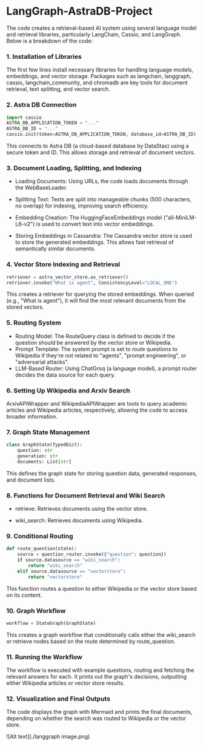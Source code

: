 # LangGraph-AstraDB-Project

The code creates a retrieval-based AI system using several language model and retrieval libraries, particularly LangChain, Cassio, and LangGraph. Below is a breakdown of the code:

### 1. Installation of Libraries

The first few lines install necessary libraries for handling language models, embeddings, and vector storage. Packages such as langchain, langgraph, cassio, langchain_community, and chromadb are key tools for document retrieval, text splitting, and vector search.

### 2. Astra DB Connection

```python
import cassio
ASTRA_DB_APPLICATION_TOKEN = "..."
ASTRA_DB_ID = "..."
cassio.init(token=ASTRA_DB_APPLICATION_TOKEN, database_id=ASTRA_DB_ID)
```

This connects to Astra DB (a cloud-based database by DataStax) using a secure token and ID. This allows storage and retrieval of document vectors.

### 3. Document Loading, Splitting, and Indexing

- Loading Documents: Using URLs, the code loads documents through the WebBaseLoader.

- Splitting Text: Texts are split into manageable chunks (500 characters, no overlap) for indexing, improving search efficiency.

- Embedding Creation: The HuggingFaceEmbeddings model ("all-MiniLM-L6-v2") is used to convert text into vector embeddings.

- Storing Embeddings in Cassandra: The Cassandra vector store is used to store the generated embeddings. This allows fast retrieval of semantically similar documents.

### 4. Vector Store Indexing and Retrieval

```python
retriever = astra_vector_store.as_retriever()
retriever.invoke("What is agent", ConsistencyLevel="LOCAL_ONE")
```

This creates a retriever for querying the stored embeddings. When queried (e.g., "What is agent"), it will find the most relevant documents from the stored vectors.

### 5. Routing System

- Routing Model: The RouteQuery class is defined to decide if the question should be answered by the vector store or Wikipedia.
- Prompt Template: The system prompt is set to route questions to Wikipedia if they're not related to "agents", "prompt engineering", or "adversarial attacks".
- LLM-Based Router: Using ChatGroq (a language model), a prompt router decides the data source for each query.

### 6. Setting Up Wikipedia and Arxiv Search

ArxivAPIWrapper and WikipediaAPIWrapper are tools to query academic articles and Wikipedia articles, respectively, allowing the code to access broader information.

### 7. Graph State Management

```python
class GraphState(TypedDict):
    question: str
    generation: str
    documents: List[str]
```

This defines the graph state for storing question data, generated responses, and document lists.

### 8. Functions for Document Retrieval and Wiki Search

- retrieve: Retrieves documents using the vector store.

- wiki_search: Retrieves documents using Wikipedia.

### 9. Conditional Routing

```python
def route_question(state):
    source = question_router.invoke({"question": question})
    if source.datasource == "wiki_search":
        return "wiki_search"
    elif source.datasource == "vectorstore":
        return "vectorstore"
```

This function routes a question to either Wikipedia or the vector store based on its content.

### 10. Graph Workflow

```python
workflow = StateGraph(GraphState)
```

This creates a graph workflow that conditionally calls either the wiki_search or retrieve nodes based on the route determined by route_question.

### 11. Running the Workflow
The workflow is executed with example questions, routing and fetching the relevant answers for each. It prints out the graph's decisions, outputting either Wikipedia articles or vector store results.

### 12. Visualization and Final Outputs
The code displays the graph with Mermaid and prints the final documents, depending on whether the search was routed to Wikipedia or the vector store.

![Alt text](./langgraph image.png)

